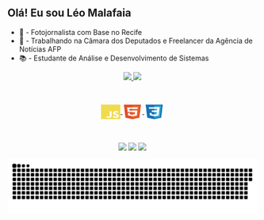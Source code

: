 ## Olá! Eu sou Léo Malafaia
- 📍 - Fotojornalista com Base no Recife 
- 📰 - Trabalhando na Câmara dos Deputados e Freelancer da Agência de Notícias AFP
- 📚 - Estudante de Análise e Desenvolvimento de Sistemas

<div align="center">
  <a href="https://github.com/leomalafaia">
  <img height="180em" src="https://github-readme-stats.vercel.app/api?username=leomalafaia&show_icons=true&theme=dark&include_all_commits=true&count_private=true"/>
  <img height="120em" src="https://github-readme-stats.vercel.app/api/top-langs/?username=leomalafaia&layout=compact&langs_count=7&theme=dark"/>
</div>

##

<div align="center" style="display: inline_block"><br>
  <img align="center" alt="Rafa-Js" height="30" width="40" src="https://raw.githubusercontent.com/devicons/devicon/master/icons/javascript/javascript-plain.svg">
  <img align="center" alt="Rafa-HTML" height="30" width="40" src="https://raw.githubusercontent.com/devicons/devicon/master/icons/html5/html5-original.svg">
  <img align="center" alt="Rafa-CSS" height="30" width="40" src="https://raw.githubusercontent.com/devicons/devicon/master/icons/css3/css3-original.svg">
</div>

##

<div align="center" style="display: inline_block"><br>
  <a href="https://instagram.com/leomalafaia" target="_blank"><img src="https://img.shields.io/badge/-Instagram-%23E4405F?style=for-the-badge&logo=instagram&logoColor=white" target="_blank"></a>
  <a href = "mailto:leonardo.malafaiaalves@gmail.com"><img src="https://img.shields.io/badge/-Gmail-%23333?style=for-the-badge&logo=gmail&logoColor=white" target="_blank"></a>
  <a href="https://www.linkedin.com/in/léo-malafaia-7760b037" target="_blank"><img src="https://img.shields.io/badge/-LinkedIn-%230077B5?style=for-the-badge&logo=linkedin&logoColor=white" target="_blank"></a> 
 
![Snake animation](https://github.com/leomalafaia/leomalafaia/blob/output/github-contribution-grid-snake.svg)
 
</div>
